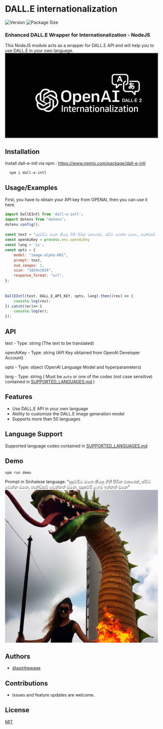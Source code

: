 # DALL.E internationalization
![Version](https://img.shields.io/github/package-json/v/asirihewage/dall-e-intl)
![Package Size](https://img.shields.io/github/languages/code-size/asirihewage/dall-e-intl)
### Enhanced DALL.E Wrapper for Internationalization - NodeJS
This NodeJS module acts as a wrapper for DALL.E API and will help you to use DALL.E in your own language.
![Logo](res/logo.jpg)

## Installation

Install dall-e-intl via npm : https://www.npmjs.com/package/dall-e-intl

```bash
  npm i dall-e-intl
```

## Usage/Examples
First, you have to obtain your API key from OPENAI, then you can use it here.
```javascript
import DallEIntl from 'dall-e-intl';
import dotenv from "dotenv";
dotenv.config();

const text = "සුදාම්මිට ඔනෙ කියපු ගිනි පිඹින මකරෙක්, ස්වීට් වෙන්න ඔනෙ, හැන්ඩ්සම් වෙන්නත් ඔනෙ, සුදුඅම්මි ළගම ඉන්නත් ඔනෙ"
const openAiKey = process.env.openAiKey
const lang = 'si';
const opts = {
    model: "image-alpha-001",
    prompt: text,
    num_images: 1,
    size: "1024x1024",
    response_format: "url",
};


DallEIntl(text, DALL_E_API_KEY, opts, lang).then((res) => {
    console.log(res);
}).catch((er)=> {
    console.log(er);
});
```

## API
text - Type: string (The text to be translated)

openAiKey - Type: string (API Key obtained from OpenAI Developer Account)

opts - Type: object (OpenAI Language Model and hyperparameters)

lang - Type: string ( Must be `auto` or one of the codes (not case sensitive) contained in [SUPPORTED_LANGUAGES.md](https://github.com/asirihewage/dall-e-intl/blob/main/SUPPORTED_LANGUAGES.md).)

## Features

- Use DALL.E API in your own language
- Ability to customize the DALL.E image generation model
- Supports more than 50 languages

## Language Support
Supported language codes contained in [SUPPORTED_LANGUAGES.md](https://github.com/asirihewage/dall-e-intl/blob/main/SUPPORTED_LANGUAGES.md)

## Demo
```shell
npm run demo
```
Prompt in Sinhalese language: "සුදාම්මිට ඔනෙ කියපු ගිනි පිඹින මකරෙක්, ස්වීට් වෙන්න ඔනෙ, හැන්ඩ්සම් වෙන්නත් ඔනෙ, සුදුඅම්මි ළගම ඉන්නත් ඔනෙ"
![Demo](res/demo.png)

## Authors

- [@asirihewage](https://github.com/asirihewage)

## Contributions

- Issues and feature updates are welcome.


## License

[MIT](https://choosealicense.com/licenses/mit/)
